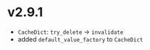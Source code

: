 # v2.9.1

* `CacheDict`: `try_delete` -> `invalidate`
* added `default_value_factory` to `CacheDict`

